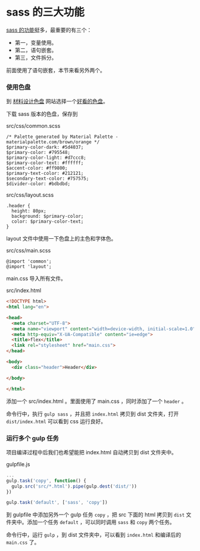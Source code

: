 # sass 的三大功能

[sass 的功能](https://sass-lang.com/)挺多，最重要的有三个：

* 第一，变量使用。
* 第二，语句嵌套。
* 第三，文件拆分。

前面使用了语句嵌套，本节来看另外两个。

### 使用色盘

到 [材料设计色盘](https://www.materialpalette.com/) 网站选择一个[好看的色盘](https://www.materialpalette.com/brown/orange)。

下载 sass 版本的色盘，保存到

src/css/common.scss

```
/* Palette generated by Material Palette - materialpalette.com/brown/orange */
$primary-color-dark: #5d4037;
$primary-color: #795548;
$primary-color-light: #d7ccc8;
$primary-color-text: #ffffff;
$accent-color: #ff9800;
$primary-text-color: #212121;
$secondary-text-color: #757575;
$divider-color: #bdbdbd;
```

src/css/layout.scss

```
.header {
  height: 80px;
  background: $primary-color;
  color: $primary-color-text;
}
```

layout 文件中使用一下色盘上的主色和字体色。

src/css/main.scss

```
@import 'common';
@import 'layout';
```

main.css 导入所有文件。

src/index.html

```html
<!DOCTYPE html>
<html lang="en">

<head>
  <meta charset="UTF-8">
  <meta name="viewport" content="width=device-width, initial-scale=1.0">
  <meta http-equiv="X-UA-Compatible" content="ie=edge">
  <title>flex</title>
  <link rel="stylesheet" href="main.css">
</head>

<body>
  <div class="header">Header</div>

</body>

</html>
```

添加一个 src/index.html 。里面使用了 main.css ，同时添加了一个 `header` 。

命令行中，执行 `gulp sass` ，并且把 `index.html` 拷贝到 dist 文件夹，打开 `dist/index.html` 可以看到 css 运行良好。

### 运行多个 gulp 任务

项目编译过程中后我们也希望能把 index.html 自动拷贝到 dist 文件夹中。

gulpfile.js

```js
...
gulp.task('copy', function() {
  gulp.src('src/*.html').pipe(gulp.dest('dist/'))
})

gulp.task('default', ['sass', 'copy'])
```

到 gulpfile 中添加另外一个 gulp 任务 `copy` ，把 src 下面的 html 拷贝到 `dist` 文件夹中。添加一个任务 `default` ，可以同时调用 `sass` 和 `copy` 两个任务。

命令行中，运行 `gulp` ，到 dist 文件夹中，可以看到 `index.html` 和编译后的 `main.css` 了。
